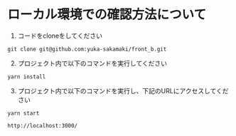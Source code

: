 # ローカル環境での確認方法について
1. コードをcloneをしてください
```
git clone git@github.com:yuka-sakamaki/front_b.git
```
2. プロジェクト内で以下のコマンドを実行してください
```
yarn install
```
3. プロジェクト内で以下のコマンドを実行し、下記のURLにアクセスしてください
```
yarn start
```
```
http://localhost:3000/
```
